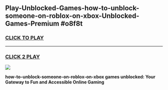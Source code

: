 
## Play-Unblocked-Games-how-to-unblock-someone-on-roblox-on-xbox-Unblocked-Games-Premium #o8f8t
<h3>
<a href="https://premium.freeplayer.one?title=how-to-unblock-someone-on-roblox-on-xbox&ref=12M">CLICK TO PLAY</a></h3>
<hr>

<h3>
<a href="https://premium.freeplayer.one?title=how-to-unblock-someone-on-roblox-on-xbox&ref=12M">CLICK 2 PLAY</a>
  
</h3>

<a href="https://premium.freeplayer.one?title=how-to-unblock-someone-on-roblox-on-xbox&ref=12M"><img src="https://clearcache.store/games.png"></a>


**how-to-unblock-someone-on-roblox-on-xbox games unblocked: Your Gateway to Fun and Accessible Online Gaming**
